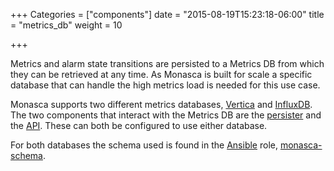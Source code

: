 +++
Categories = ["components"]
date = "2015-08-19T15:23:18-06:00"
title = "metrics_db"
weight = 10

+++

Metrics and alarm state transitions are persisted to a Metrics DB from which they can be retrieved at any time.<!--more-->
As Monasca is built for scale a specific database that can handle the high metrics load is needed for this use case.

Monasca supports two different metrics databases, [Vertica](http://www.vertica.com/) and [InfluxDB](https://influxdb.com/). The two components
that interact with the Metrics DB are the [persister](/components/persister/) and the [API](/components/api/). These can both be configured to
use either database.

For both databases the schema used is found in the [Ansible](http://www.ansible.com/home) role, [monasca-schema](https://github.com/hpcloud-mon/ansible-monasca-schema).
